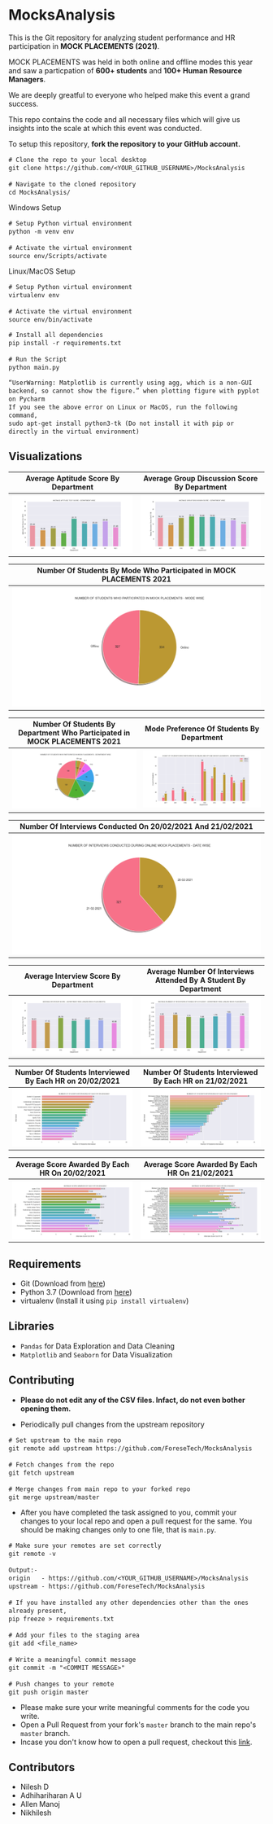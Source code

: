 # MocksAnalysis

This is the Git repository for analyzing student performance and HR participation in __MOCK PLACEMENTS (2021)__.

MOCK PLACEMENTS was held in both online and offline modes this year and saw a particpation of __600+ students__ and __100+ Human Resource Managers__.

We are deeply greatful to everyone who helped make this event a grand success.

This repo contains the code and all necessary files which will give us insights into the scale at which this event was conducted.

To setup this repository, __fork the repository to your GitHub account.__
```
# Clone the repo to your local desktop
git clone https://github.com/<YOUR_GITHUB_USERNAME>/MocksAnalysis

# Navigate to the cloned repository
cd MocksAnalysis/
```

Windows Setup
```
# Setup Python virtual environment
python -m venv env

# Activate the virtual environment
source env/Scripts/activate
```

Linux/MacOS Setup
```
# Setup Python virtual environment
virtualenv env

# Activate the virtual environment
source env/bin/activate
```
 
```
# Install all dependencies
pip install -r requirements.txt

# Run the Script
python main.py
```

```
“UserWarning: Matplotlib is currently using agg, which is a non-GUI backend, so cannot show the figure.” when plotting figure with pyplot on Pycharm
If you see the above error on Linux or MacOS, run the following command,
sudo apt-get install python3-tk (Do not install it with pip or directly in the virtual environment)
```

## Visualizations
| __Average Aptitude Score By Department__                                | __Average Group Discussion Score By Department__                 |
| ----------------------------------------------------------------------- | ---------------------------------------------------------------- |
| <img src="graphs/average_aptitude_score_department.png">                | <img src="graphs/average_group_discussion_score_department.png"> |

| __Number Of Students By Mode Who Participated in MOCK PLACEMENTS 2021__       |
| ----------------------------------------------------------------------------- | 
| <img src="graphs/count_students_mode_preference.png">                         |

| __Number Of Students By Department Who Participated in MOCK PLACEMENTS 2021__ | __Mode Preference Of Students By Department__              |
| ----------------------------------------------------------------------------- | ---------------------------------------------------------- |
| <img src="graphs/count_students_department.png">                              | <img src="graphs/count_students_preference_department.png">|

| __Number Of Interviews Conducted On 20/02/2021 And 21/02/2021__               |
| ----------------------------------------------------------------------------- |
| <img src="graphs/count_student_interviews_date.png">                          |

| __Average Interview Score By Department__                            | __Average Number Of Interviews Attended By A Student By Department__|
| -------------------------------------------------------------------- | ------------------------------------------------------------------- |
| <img src="graphs/average_interview_score_department.png">            | <img src="graphs/average_interview_attended_department.png">        |

| __Number Of Students Interviewed By Each HR on 20/02/2021__                  | __Number Of Students Interviewed By Each HR on 21/02/2021__ |
| ---------------------------------------------------------------------------- | ----------------------------------------------------------- |
| <img src="graphs/count_students_interviewer_20.png">                         | <img src="graphs/count_students_interviewer_21.png">        |

| __Average Score Awarded By Each HR On 20/02/2021__                            | __Average Score Awarded By Each HR On 21/02/2021__ |
| ----------------------------------------------------------------------------- | -------------------------------------------------- |
| <img src="graphs/average_hr_score_20.png">                                    | <img src="graphs/average_hr_score_21.png">         |

## Requirements
* Git (Download from [here](https://git-scm.com/downloads))
* Python 3.7 (Download from [here](https://www.python.org/downloads/release/python-376/))
* virtualenv (Install it using `pip install virtualenv`)

## Libraries 
* `Pandas` for Data Exploration and Data Cleaning
* `Matplotlib` and `Seaborn` for Data Visualization

## Contributing
* __Please do not edit any of the CSV files. Infact, do not even bother opening them.__

* Periodically pull changes from the upstream repository
```
# Set upstream to the main repo
git remote add upstream https://github.com/ForeseTech/MocksAnalysis

# Fetch changes from the repo
git fetch upstream

# Merge changes from main repo to your forked repo
git merge upstream/master
```

* After you have completed the task assigned to you, commit your changes to your local repo and open a pull request for the same. You should be making changes only to one file, that is `main.py`.
```
# Make sure your remotes are set correctly
git remote -v

Output:-
origin   - https://github.com/<YOUR_GITHUB_USERNAME>/MocksAnalysis 
upstream - https://github.com/ForeseTech/MocksAnalysis

# If you have installed any other dependencies other than the ones already present,
pip freeze > requirements.txt

# Add your files to the staging area
git add <file_name>

# Write a meaningful commit message
git commit -m "<COMMIT MESSAGE>"

# Push changes to your remote
git push origin master
```

* Please make sure your write meaningful comments for the code you write.
* Open a Pull Request from your fork's `master` branch to the main repo's `master` branch.
* Incase you don't know how to open a pull request, checkout this [link](https://docs.github.com/en/github/collaborating-with-issues-and-pull-requests/creating-a-pull-request-from-a-fork).

## Contributors
* Nilesh D
* Adhihariharan A U
* Allen Manoj
* Nikhilesh
